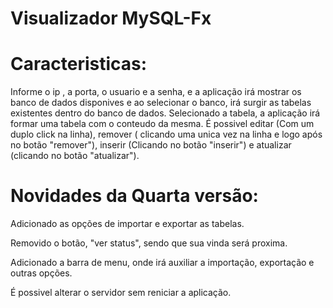 # Visualizador MySQL-Fx

# Caracteristicas:
Informe o ip , a porta, o usuario e a senha, e a aplicação irá mostrar os banco de dados disponives e ao selecionar o banco, irá surgir as tabelas existentes dentro do banco de dados. Selecionado a tabela, a aplicação irá formar uma tabela com o conteudo da mesma.
É possivel editar (Com um duplo click na linha), remover ( clicando uma unica vez na linha e logo após no botão "remover"), inserir (Clicando no botão "inserir") e atualizar (clicando no botão "atualizar").

# Novidades da Quarta versão:

Adicionado as opções de importar e exportar as tabelas.

Removido o botão, "ver status", sendo que sua vinda será proxima.

Adicionado a barra de menu, onde irá auxiliar a importação, exportação e outras opções.

É possivel alterar o servidor sem reniciar a aplicação.
